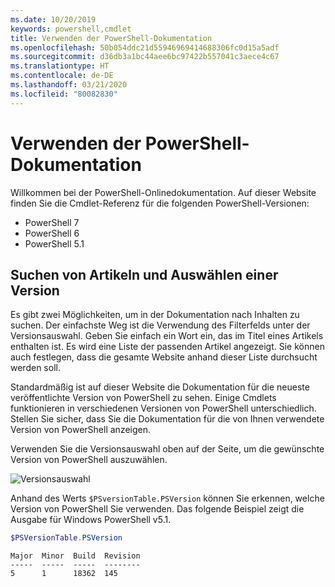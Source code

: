 ```yaml
---
ms.date: 10/20/2019
keywords: powershell,cmdlet
title: Verwenden der PowerShell-Dokumentation
ms.openlocfilehash: 50b054ddc21d55946969414688306fc0d15a5adf
ms.sourcegitcommit: d36db3a1bc44aee6bc97422b557041c3aece4c67
ms.translationtype: HT
ms.contentlocale: de-DE
ms.lasthandoff: 03/21/2020
ms.locfileid: "80082830"
---
```

# <a name="how-to-use-the-powershell-documentation"></a>Verwenden der PowerShell-Dokumentation

Willkommen bei der PowerShell-Onlinedokumentation. Auf dieser Website finden Sie die Cmdlet-Referenz für die folgenden PowerShell-Versionen:

- PowerShell 7
- PowerShell 6
- PowerShell 5.1

## <a name="finding-articles-and-selecting-a-version"></a>Suchen von Artikeln und Auswählen einer Version

Es gibt zwei Möglichkeiten, um in der Dokumentation nach Inhalten zu suchen. Der einfachste Weg ist die Verwendung des Filterfelds unter der Versionsauswahl. Geben Sie einfach ein Wort ein, das im Titel eines Artikels enthalten ist. Es wird eine Liste der passenden Artikel angezeigt. Sie können auch festlegen, dass die gesamte Website anhand dieser Liste durchsucht werden soll.

Standardmäßig ist auf dieser Website die Dokumentation für die neueste veröffentlichte Version von PowerShell zu sehen. Einige Cmdlets funktionieren in verschiedenen Versionen von PowerShell unterschiedlich. Stellen Sie sicher, dass Sie die Dokumentation für die von Ihnen verwendete Version von PowerShell anzeigen.

Verwenden Sie die Versionsauswahl oben auf der Seite, um die gewünschte Version von PowerShell auszuwählen.

![Versionsauswahl](media/how-to-use-docs/version-search.gif)

Anhand des Werts `$PSversionTable.PSVersion` können Sie erkennen, welche Version von PowerShell Sie verwenden. Das folgende Beispiel zeigt die Ausgabe für Windows PowerShell v5.1.

```powershell
$PSVersionTable.PSVersion
```

```Output
Major  Minor  Build  Revision
-----  -----  -----  --------
5      1      18362  145
```
